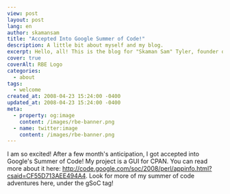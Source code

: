 ```yaml
---
view: post
layout: post
lang: en
author: skamansam
title: "Accepted Into Google Summer of Code!"
description: A little bit about myself and my blog.
excerpt: Hello, all! This is the blog for "Skaman Sam" Tyler, founder of Rude Boy Enterprises. 
cover: true
coverAlt: RBE Logo
categories:
  - about
tags: 
  - welcome
created_at: 2008-04-23 15:24:00 -0400
updated_at: 2008-04-23 15:24:00 -0400
meta:
  - property: og:image
    content: /images/rbe-banner.png
  - name: twitter:image
    content: /images/rbe-banner.png
---
```


I am so excited! After a few month's anticipation, I got accepted into Google's Summer of Code! My project is a GUI for CPAN. You can read more about it here: http://code.google.com/soc/2008/perl/appinfo.html?csaid=CF55D713AEE494A4. Look for more of my summer of code adventures here, under the gSoC tag!
